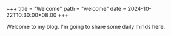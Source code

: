 +++
title = "Welcome"
path = "welcome"
date = 2024-10-22T10:30:00+08:00
+++

Welcome to my blog. I'm going to share some daily minds here.
